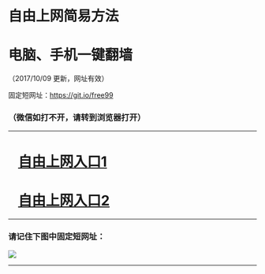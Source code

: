﻿# 自由上网简易方法

# 电脑、手机一键翻墙

（2017/10/09 更新，网址有效）

固定短网址：https://git.io/free99

### （微信如打不开，请转到浏览器打开）


***





# &nbsp;&nbsp; <a href="http://ft557720682.fwq-tz-1001.info/fwqtz01.html?t=10090015943 " target="_blank">自由上网入口1</a>
# &nbsp;&nbsp; <a href="http://ft1709424284.fwq-tz-1002.info/fwqtz02.html?t=100900117430 " target="_blank">自由上网入口2</a>
***

### 请记住下图中固定短网址：

<img src="https://s3-us-west-2.amazonaws.com/fwq-1001/yjfq-20170905okok.png" /> 


***

